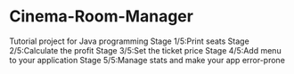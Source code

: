 # Cinema-Room-Manager
Tutorial project for Java programming
Stage 1/5:Print seats
Stage 2/5:Calculate the profit
Stage 3/5:Set the ticket price
Stage 4/5:Add menu to your application
Stage 5/5:Manage stats and make your app error-prone
